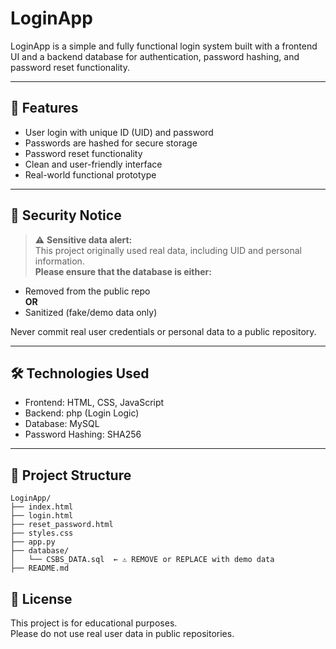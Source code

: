 # LoginApp

LoginApp is a simple and fully functional login system built with a frontend UI and a backend database for authentication, password hashing, and password reset functionality.

---

## 🚀 Features

- User login with unique ID (UID) and password
- Passwords are hashed for secure storage
- Password reset functionality
- Clean and user-friendly interface
- Real-world functional prototype

---

## 🔐 Security Notice

> ⚠️ **Sensitive data alert:**  
> This project originally used real data, including UID and personal information.  
> **Please ensure that the database is either:**

- Removed from the public repo  
  **OR**
- Sanitized (fake/demo data only)

Never commit real user credentials or personal data to a public repository.

---

## 🛠️ Technologies Used

- Frontend: HTML, CSS, JavaScript
- Backend: php (Login Logic)
- Database: MySQL
- Password Hashing: SHA256

---

## 📁 Project Structure

```
LoginApp/
├── index.html
├── login.html
├── reset_password.html
├── styles.css
├── app.py
├── database/
│   └── CSBS_DATA.sql  ← ⚠️ REMOVE or REPLACE with demo data
├── README.md
```

## 📄 License

This project is for educational purposes.  
Please do not use real user data in public repositories.
